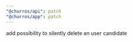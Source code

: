```yaml
---
"@churros/api": patch
"@churros/app": patch
---
```


add possibility to silently delete an user candidate

